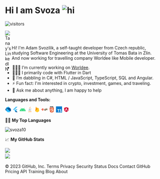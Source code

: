 # Hi I am Svoza <img src="https://user-images.githubusercontent.com/1303154/88677602-1635ba80-d120-11ea-84d8-d263ba5fc3c0.gif" width="28px" alt="hi">

![visitors](https://visitor-badge.glitch.me/badge?page_id=svoza10.svoza10)

<a href="https://www.linkedin.com/in/adam-svozil%C3%ADk-460751145/">
  <img align="left" alt="Tanay's LinkedIN" width="22px" src="https://raw.githubusercontent.com/peterthehan/peterthehan/master/assets/linkedin.svg" />
</a>
<br />
<br />

Hi! I'm Adam Svozilik, a self-taught developer from Czech republic, studying Software Engineering at the University of Tomas Bata in Zlin. And now working for travelling company Worldee like Mobile developer. 

- 👨🏽‍💻 I’m currently working on [Worldee](https://www.worldee.com/).
- 👨🏽‍💻 I primarily code with Flutter in Dart
- 🌱 I’m dabbling in C#, HTML / JavaScript, TypeScript, SQL and Angular.
- ⚡ Fun fact: I'm interested in crypto, investment, games, and traveling.
- 💬 Ask me about anything, I am happy to help

**Languages and Tools:**  

<code><img height="20" src="https://raw.githubusercontent.com/github/explore/80688e429a7d4ef2fca1e82350fe8e3517d3494d/topics/dart/dart.png"></code>
<code><img height="20" src="https://raw.githubusercontent.com/github/explore/80688e429a7d4ef2fca1e82350fe8e3517d3494d/topics/flutter/flutter.png"></code>
<code><img height="20" src="https://raw.githubusercontent.com/github/explore/80688e429a7d4ef2fca1e82350fe8e3517d3494d/topics/android/android.png"></code>
<code><img height="20" src="https://raw.githubusercontent.com/github/explore/80688e429a7d4ef2fca1e82350fe8e3517d3494d/topics/java/java.png"></code>
<code><img height="20" src="https://raw.githubusercontent.com/github/explore/80688e429a7d4ef2fca1e82350fe8e3517d3494d/topics/firebase/firebase.png"></code>
<code><img height="20" src="https://raw.githubusercontent.com/github/explore/80688e429a7d4ef2fca1e82350fe8e3517d3494d/topics/git/git.png"></code>
<code><img height="20" src="https://raw.githubusercontent.com/github/explore/80688e429a7d4ef2fca1e82350fe8e3517d3494d/topics/html/html.png"></code>
<code><img height="20" src="https://raw.githubusercontent.com/github/explore/80688e429a7d4ef2fca1e82350fe8e3517d3494d/topics/typescript/typescript.png"></code>
<code><img height="20" src="https://raw.githubusercontent.com/github/explore/80688e429a7d4ef2fca1e82350fe8e3517d3494d/topics/angular/angular.png"></code>

👨‍💻 **My Top Languages**

<p> <img src="https://github-readme-stats.vercel.app/api/top-langs/?username=svoza10&show_icons=true&theme=dark" alt="svoza10" /> </p>


📈 **My GitHub Stats**

![](https://github-readme-stats.vercel.app/api?username=svoza10&theme=dark&include_all_commits=true&count_private=true)<br/>
![](https://github-readme-streak-stats.herokuapp.com/?user=svoza10&theme=dark)<br/>
  
© 2023 GitHub, Inc.
Terms
Privacy
Security
Status
Docs
Contact GitHub
Pricing
API
Training
Blog
About
